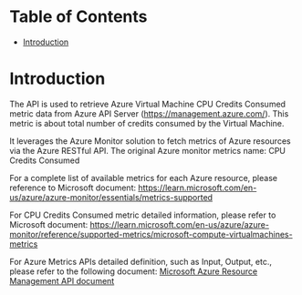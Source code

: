 # Table of Contents
- [Introduction](#introduction)


# Introduction <a name="introduction"></a>
The API is used to retrieve Azure Virtual Machine CPU Credits Consumed metric data from Azure API Server (https://management.azure.com/). This metric is about total number of credits consumed by the Virtual Machine.



It leverages the Azure Monitor solution to fetch metrics of Azure resources via the Azure RESTful API. The original Azure monitor metrics name: CPU Credits Consumed



For a complete list of available metrics for each Azure resource, please reference to Microsoft document: https://learn.microsoft.com/en-us/azure/azure-monitor/essentials/metrics-supported 

For CPU Credits Consumed metric detailed information, please refer to Microsoft document: https://learn.microsoft.com/en-us/azure/azure-monitor/reference/supported-metrics/microsoft-compute-virtualmachines-metrics

For Azure Metrics APIs detailed definition, such as Input, Output, etc., please refer to the following document:
[Microsoft Azure Resource Management API document](https://learn.microsoft.com/en-us/rest/api/monitor/metrics/list?view=rest-monitor-2023-10-01&tabs=HTTP)
